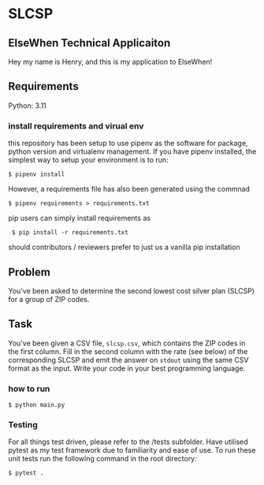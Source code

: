 # SLCSP

## ElseWhen Technical Applicaiton
Hey my name is Henry, and this is my application to ElseWhen!

## Requirements
Python: 3.11

### install requirements and virual env
this repository has been setup to use pipenv as the software for package, python version and virtualenv management. If you have pipenv installed, the simplest way to setup your environment is to run:

`$ pipenv install `

However, a requirements file has also been generated using the commnad

` $ pipenv requirements > requirements.txt `

pip users can simply install requirements as

` $ pip install -r requirements.txt`

should contributors / reviewers prefer to just us a vanilla pip installation

## Problem

You've been asked to determine the second lowest cost silver plan (SLCSP) for
a group of ZIP codes.

## Task

You've been given a CSV file, `slcsp.csv`, which contains the ZIP codes in the
first column. Fill in the second column with the rate (see below) of the
corresponding SLCSP and emit the answer on `stdout` using the same CSV format as
the input. Write your code in your best programming language.

### how to run
`$ python main.py`

### Testing

For all things test driven, please refer to the /tests subfolder. Have utilised pytest as my test framework due to familiarity and ease of use. To run these unit tests run the following command in the root directory:

`$ pytest .`
